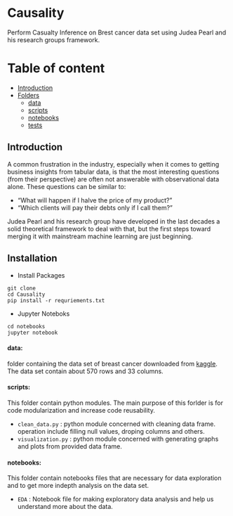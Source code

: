 # Causality
Perform Casualty Inference on Brest cancer data set using Judea Pearl and his research groups framework.

# Table of content
- [Introduction](#introduction)
- [Folders](#folders)
  - [data](#data)
  - [scripts](#scripts)
  - [notebooks](#notebooks)
  - [tests](#tests)
## Introduction
A common frustration in the industry, especially when it comes to getting business insights from tabular data, is that the most interesting questions (from their perspective) are often not answerable with observational data alone. These questions can be similar to:
- “What will happen if I halve the price of my product?”
- “Which clients will pay their debts only if I call them?”

Judea Pearl and his research group have developed in the last decades a solid theoretical framework to deal with that, but the first steps toward merging it with mainstream machine learning are just beginning.
## Installation
- Install Packages
```
git clone 
cd Causality
pip install -r requriements.txt
```

- Jupyter Noteboks
```
cd notebooks
jupyter notebook
```
#### data: 
folder containing the data set of breast cancer downloaded from [kaggle](https://www.kaggle.com/uciml/breast-cancer-wisconsin-data). The data set contain about 570 rows and 33 columns.

#### scripts:
This folder contain python modules. The main purpose of this forlder is for code modularization and increase code reusability. 


- ```clean_data.py``` : python module concerned with cleaning data frame. operation include filling null values, droping columns and others.
- ```visualization.py``` : python module concerned with generating graphs and plots from provided data frame.

#### notebooks:
This folder contain notebooks files that are necessary for data exploration and to get more indepth analysis on the data set.
- ```EDA``` : Notebook file for making exploratory data analysis and help us understand more about the data.